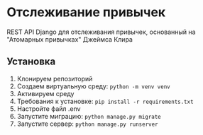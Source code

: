 # Отслеживание привычек

REST API Django для отслеживания привычек, основанный на "Атомарных привычках" Джеймса Клира

## Установка

1. Клонируем репозиторий
2. Создаем виртуальную среду: `python -m venv venv`
3. Активируем среду
4. Требования к установке: `pip install -r requirements.txt`
5. Настройте файл .env
6. Запустите миграцию: `python manage.py migrate`
7. Запустите сервер: `python manage.py runserver`
